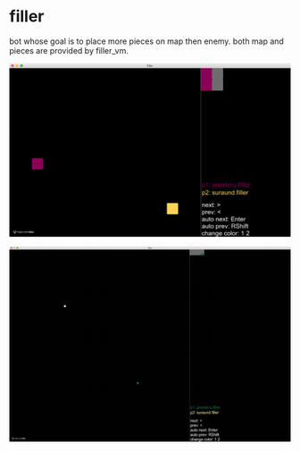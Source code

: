 # filler
bot whose goal is to place more pieces on map then enemy. both map and pieces are provided by filler_vm.

![](filler_small_map.gif)


![](filler_big_map.gif)
